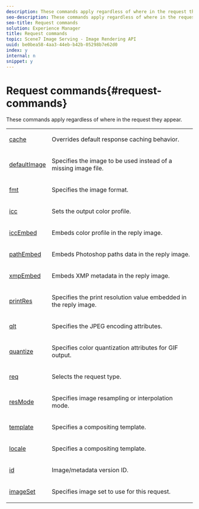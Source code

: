 ```yaml
---
description: These commands apply regardless of where in the request they appear.
seo-description: These commands apply regardless of where in the request they appear.
seo-title: Request commands
solution: Experience Manager
title: Request commands
topic: Scene7 Image Serving - Image Rendering API
uuid: be0bea58-4aa3-44eb-b42b-05298b7e62d0
index: y
internal: n
snippet: y
---
```


# Request commands{#request-commands}

These commands apply regardless of where in the request they appear.

<table id="simpletable_3F7C17FB9E374EFDAD01EB24F57EC367"> 
 <tr class="strow"> 
  <td class="stentry"> <p> <a href="../../../../../../is_api/http_ref/image-serving-api-ref/c-http-protocol-reference/c-command-reference/r-is-http-cache.md#reference-168189bee4ce4d1189d427891f22be2e" type="reference" format="dita" scope="local"> cache</a> </p></td> 
  <td class="stentry"> <p>Overrides default response caching behavior. </p></td> 
 </tr> 
 <tr class="strow"> 
  <td class="stentry"> <p> <a href="../../../../../../is_api/http_ref/image-serving-api-ref/c-http-protocol-reference/c-command-reference/r-is-http-defaultimage.md#reference-209aa6ce830f490483412eb26af67fd2" type="reference" format="dita" scope="local"> defaultImage</a> </p></td> 
  <td class="stentry"> <p>Specifies the image to be used instead of a missing image file. </p></td> 
 </tr> 
 <tr class="strow"> 
  <td class="stentry"> <p> <a href="../../../../../../is_api/http_ref/image-serving-api-ref/c-http-protocol-reference/c-command-reference/r-is-http-fmt.md#reference-cdf10043423b45ba9fe15157fb3ae37a" type="reference" format="dita" scope="local"> fmt</a> </p></td> 
  <td class="stentry"> <p>Specifies the image format. </p></td> 
 </tr> 
 <tr class="strow"> 
  <td class="stentry"> <p><a href="../../../../../../is_api/http_ref/image-serving-api-ref/c-http-protocol-reference/c-command-reference/r-icc.md#reference-182b5679e21e4df3b4d330535a5a7517" type="reference" format="dita" scope="local"> icc</a> </p></td> 
  <td class="stentry"> <p>Sets the output color profile. </p></td> 
 </tr> 
 <tr class="strow"> 
  <td class="stentry"> <p> <a href="../../../../../../is_api/http_ref/image-serving-api-ref/c-http-protocol-reference/c-command-reference/r-iccembed.md#reference-e3b774fb322046a2a6dde3a7bab5583e" type="reference" format="dita" scope="local"> iccEmbed</a> </p> </td> 
  <td class="stentry"> <p>Embeds color profile in the reply image. </p></td> 
 </tr> 
 <tr class="strow"> 
  <td class="stentry"> <p> <a href="../../../../../../is_api/http_ref/image-serving-api-ref/c-http-protocol-reference/c-command-reference/r-pathembed.md#reference-9ccf0771d6634cf68c1c9c33cd428301" type="reference" format="dita" scope="local"> pathEmbed</a> </p></td> 
  <td class="stentry"> <p>Embeds Photoshop paths data in the reply image. </p></td> 
 </tr> 
 <tr class="strow"> 
  <td class="stentry"> <p> <a href="../../../../../../is_api/http_ref/image-serving-api-ref/c-http-protocol-reference/c-command-reference/r-xmpembed.md#reference-46ecf40a40a0442fa62de3a85dcb03e8" type="reference" format="dita" scope="local"> xmpEmbed</a> </p></td> 
  <td class="stentry"> <p>Embeds XMP metadata in the reply image. </p></td> 
 </tr> 
 <tr class="strow"> 
  <td class="stentry"> <p><a href="../../../../../../is_api/http_ref/image-serving-api-ref/c-http-protocol-reference/c-command-reference/r-printres.md#reference-84f52afff4704c4b9d58e4bbbaea1491" type="reference" format="dita" scope="local"> printRes</a> </p> </td> 
  <td class="stentry"> <p>Specifies the print resolution value embedded in the reply image. </p></td> 
 </tr> 
 <tr class="strow"> 
  <td class="stentry"> <p> <a href="../../../../../../is_api/http_ref/image-serving-api-ref/c-http-protocol-reference/c-command-reference/r-is-http-qlt.md#reference-f69ed0758c784b0385d979820546d352" type="reference" format="dita" scope="local"> qlt</a> </p></td> 
  <td class="stentry"> <p>Specifies the JPEG encoding attributes. </p></td> 
 </tr> 
 <tr class="strow"> 
  <td class="stentry"> <p> <a href="../../../../../../is_api/http_ref/image-serving-api-ref/c-http-protocol-reference/c-command-reference/r-is-http-quantize.md#reference-b8069670fa474e4799ac29f0d693ca38" type="reference" format="dita" scope="local"> quantize</a> </p> </td> 
  <td class="stentry"> <p>Specifies color quantization attributes for GIF output. </p></td> 
 </tr> 
 <tr class="strow"> 
  <td class="stentry"> <p> <a href="../../../../../../is_api/http_ref/image-serving-api-ref/c-http-protocol-reference/c-command-reference/r-req/r-req.md#reference-907cdb4a97034db7ad94695f25552e76" type="reference" format="dita" scope="local"> req</a> </p></td> 
  <td class="stentry"> <p>Selects the request type. </p></td> 
 </tr> 
 <tr class="strow"> 
  <td class="stentry"> <p> <a href="../../../../../../is_api/http_ref/image-serving-api-ref/c-http-protocol-reference/c-command-reference/r-is-http-resmode.md#reference-29a398cc59dc4caf9acd5f69c9ba9715" type="reference" format="dita" scope="local"> resMode</a> </p></td> 
  <td class="stentry"> <p>Specifies image resampling or interpolation mode. </p></td> 
 </tr> 
 <tr class="strow"> 
  <td class="stentry"> <p> <a href="../../../../../../is_api/http_ref/image-serving-api-ref/c-http-protocol-reference/c-command-reference/r-template.md#reference-3beccaa462a64bf0ba867e5c8fd0bd14" type="reference" format="dita" scope="local"> template</a> </p> </td> 
  <td class="stentry"> <p>Specifies a compositing template. </p></td> 
 </tr> 
 <tr class="strow"> 
  <td class="stentry"> <p> <a href="../../../../../../is_api/http_ref/image-serving-api-ref/c-http-protocol-reference/c-command-reference/r-locale.md#reference-8a846b2fbc004a12821b956ed3b25cfb" type="reference" format="dita" scope="local"> locale</a> </p></td> 
  <td class="stentry"> <p>Specifies a compositing template. </p></td> 
 </tr> 
 <tr class="strow"> 
  <td class="stentry"> <p> <a href="../../../../../../is_api/http_ref/image-serving-api-ref/c-http-protocol-reference/c-command-reference/r-id.md#reference-60661184deb3420998779724244fcfa0" type="reference" format="dita" scope="local"> id</a> </p> </td> 
  <td class="stentry"> <p>Image/metadata version ID. </p></td> 
 </tr> 
 <tr class="strow"> 
  <td class="stentry"> <p> <a href="../../../../../../is_api/http_ref/image-serving-api-ref/c-http-protocol-reference/c-command-reference/r-req/r-imageset-req.md#reference-c42935490db84830b31e9e649895dee3" type="reference" format="dita" scope="local"> imageSet</a> </p> </td> 
  <td class="stentry"> <p>Specifies image set to use for this request. </p></td> 
 </tr> 
</table>

